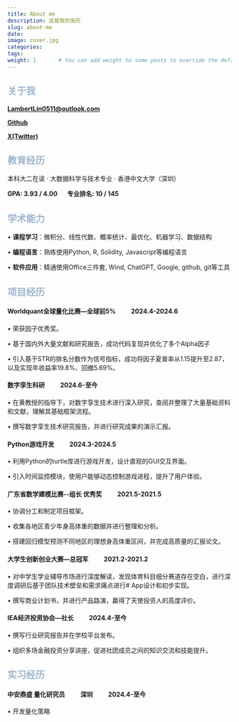 ```yaml
---
title: About me
description: 这是我的简历
slug: about-me
date:
image: cover.jpg
categories:
tags:
weight: 1       # You can add weight to some posts to override the default sorting (date descending)
---
```

## <font color=9FB6CD>关于我</font>

**LambertLin0511@outlook.com**

[**Github**](https://github.com/LambertAlpha)

[**X(Twitter)**](https://x.com/lnby669438)

## <font color=9FB6CD>教育经历</font>

本科大二在读 · 大数据科学与技术专业 · 香港中文大学（深圳）

**GPA: 3.93 / 4.00**     &ensp;&ensp;   **专业排名: 10 / 145**

## <font color=9FB6CD>学术能力</font>
•	**课程学习**：微积分、线性代数、概率统计、最优化、机器学习、数据结构

•	**编程语言**：熟练使用Python, R, Solidity, Javascript等编程语言

•	**软件应用**：精通使用Office三件套, Wind, ChatGPT, Google, github, git等工具

## <font color=9FB6CD>项目经历</font>
#### Worldquant全球量化比赛—全球前5%       &emsp;&emsp;               2024.4-2024.6
•	荣获因子优秀奖。

•	基于国内外大量文献和研究报告，成功代码复现并优化了多个Alpha因子

•	引入基于STR的排名分数作为信号指标，成功将因子夏普率从1.15提升至2.87，以及实现年收益率19.8%、回撤5.69%。
#### 数字孪生科研                    &emsp;&emsp;                                     2024.6-至今
•	在黄教授的指导下，对数字孪生技术进行深入研究，查阅并整理了大量基础资料和文献，理解其基础框架流程。

•	撰写数字孪生技术研究报告，并进行研究成果的演示汇报。
#### Python游戏开发                    &emsp;&emsp;                              2024.3-2024.5
•	利用Python的turtle库进行游戏开发，设计直观的GUI交互界面。

•	引入时间监控模块，使用户能够动态控制游戏进程，提升了用户体验。
#### 广东省数学建模比赛--组长 优秀奖            &emsp;&emsp;                           2021.5-2021.5
•	协调分工和制定项目框架。

•	收集各地区青少年身高体重的数据并进行整理和分析。

•	搭建回归模型预测不同地区的理想身高体重区间，并完成高质量的汇报论文。
#### 大学生创新创业大赛—总冠军              &emsp;&emsp;                             2021.2-2021.2
•	对中学生学业辅导市场进行深度解读，发现体育科目细分赛道存在空白，进行深度调研后基于团队技术壁垒和需求痛点进行# App设计和初步实现。

•	撰写商业计划书，并进行产品路演，赢得了天使投资人的高度评价。
#### IEA经济投资协会—社长            &emsp;&emsp;                                       2024.4-至今
•	撰写行业研究报告并在学校平台发布。

•	组织多场金融投资分享讲座，促进社团成员之间的知识交流和技能提升。

## <font color=9FB6CD>实习经历</font>
#### 中安鼎盛 量化研究员         &emsp;&emsp;                           深圳   &emsp;&emsp; 2024.4-至今
•	开发量化策略